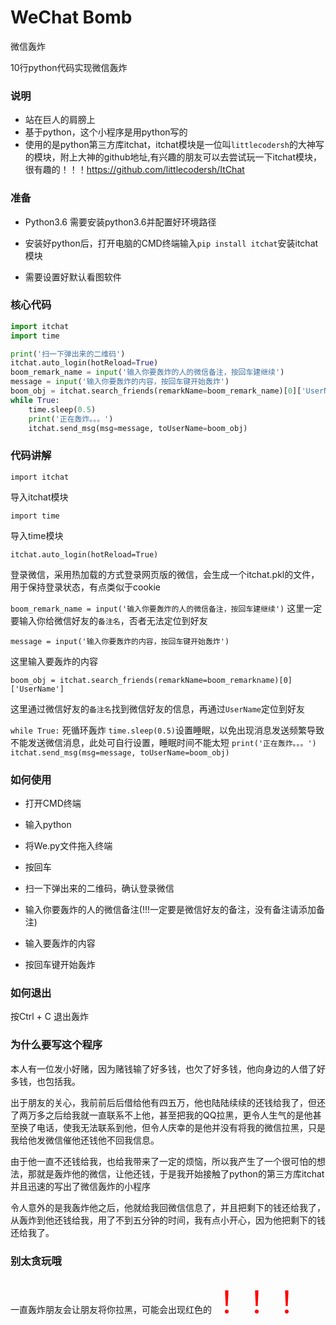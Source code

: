 # WeChat Bomb

微信轰炸

10行python代码实现微信轰炸

### 说明

- 站在巨人的肩膀上
- 基于python，这个小程序是用python写的
- 使用的是python第三方库itchat，itchat模块是一位叫`littlecodersh`的大神写的模块，附上大神的github地址,有兴趣的朋友可以去尝试玩一下itchat模块，很有趣的！！！https://github.com/littlecodersh/ItChat


### 准备

- Python3.6 需要安装python3.6并配置好环境路径

- 安装好python后，打开电脑的CMD终端输入`pip install itchat`安装itchat模块

- 需要设置好默认看图软件

  <!--登录微信的时候需要扫码，如果没有设置会报错-->

### 核心代码
```python
import itchat
import time

print('扫一下弹出来的二维码')
itchat.auto_login(hotReload=True)
boom_remark_name = input('输入你要轰炸的人的微信备注，按回车建继续')
message = input('输入你要轰炸的内容，按回车键开始轰炸')
boom_obj = itchat.search_friends(remarkName=boom_remark_name)[0]['UserName']
while True:
    time.sleep(0.5)
    print('正在轰炸。。。')
    itchat.send_msg(msg=message, toUserName=boom_obj)

```
### 代码讲解

`import itchat`

导入itchat模块



`import time`

导入time模块



`itchat.auto_login(hotReload=True)`

登录微信，采用热加载的方式登录网页版的微信，会生成一个itchat.pkl的文件，用于保持登录状态，有点类似于cookie



`boom_remark_name = input('输入你要轰炸的人的微信备注，按回车建继续')`
这里一定要输入你给微信好友的`备注名`，否者无法定位到好友



`message = input('输入你要轰炸的内容，按回车键开始轰炸')`

这里输入要轰炸的内容



`boom_obj = itchat.search_friends(remarkName=boom_remarkname)[0]['UserName']`

这里通过微信好友的`备注名`找到微信好友的信息，再通过`UserName`定位到好友



`while True:` 死循环轰炸
	`time.sleep(0.5)`设置睡眠，以免出现消息发送频繁导致不能发送微信消息，此处可自行设置，睡眠时间不能太短
	`print('正在轰炸。。。')`
	`itchat.send_msg(msg=message, toUserName=boom_obj)`


### 如何使用

- 打开CMD终端

- 输入python
- 将We.py文件拖入终端
- 按回车

- 扫一下弹出来的二维码，确认登录微信

- 输入你要轰炸的人的微信备注(!!!一定要是微信好友的备注，没有备注请添加备注)

- 输入要轰炸的内容

- 按回车键开始轰炸

### 如何退出

按Ctrl + C 退出轰炸

### 为什么要写这个程序

本人有一位发小好赌，因为赌钱输了好多钱，也欠了好多钱，他向身边的人借了好多钱，也包括我。

出于朋友的关心，我前前后后借给他有四五万，他也陆陆续续的还钱给我了，但还了两万多之后给我就一直联系不上他，甚至把我的QQ拉黑，更令人生气的是他甚至换了电话，使我无法联系到他，但令人庆幸的是他并没有将我的微信拉黑，只是我给他发微信催他还钱他不回我信息。

由于他一直不还钱给我，也给我带来了一定的烦恼，所以我产生了一个很可怕的想法，那就是轰炸他的微信，让他还钱，于是我开始接触了python的第三方库itchat并且迅速的写出了微信轰炸的小程序

令人意外的是我轰炸他之后，他就给我回微信信息了，并且把剩下的钱还给我了，从轰炸到他还钱给我，用了不到五分钟的时间，我有点小开心，因为他把剩下的钱还给我了。

### 别太贪玩哦

一直轰炸朋友会让朋友将你拉黑，可能会出现红色的<font color=red size=72>！！！</font>
